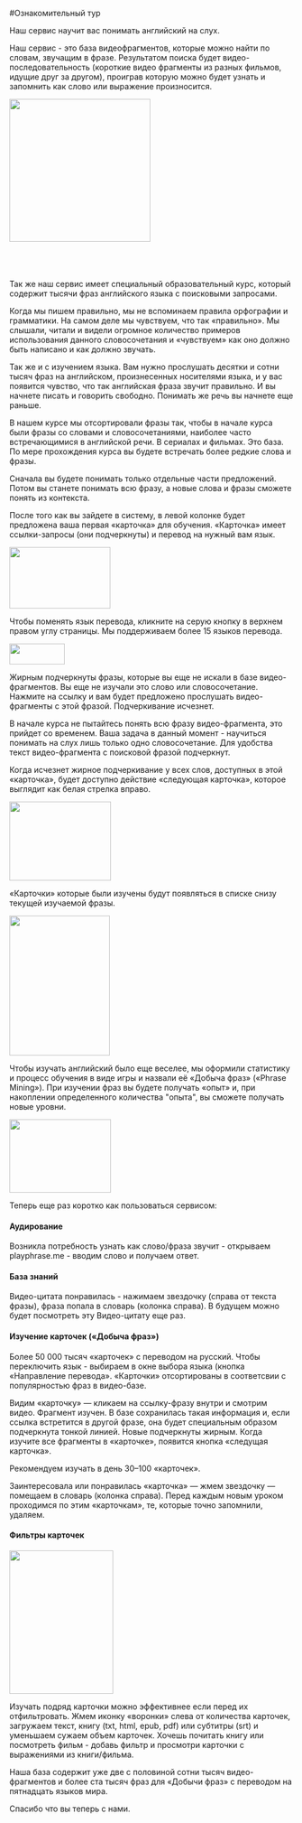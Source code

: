 #Ознакомительный тур

Наш сервис научит вас понимать английский на слух. 

Наш сервис - это база видеофрагментов, которые можно найти по словам, звучащим в фразе. Результатом поиска будет видео-последовательность (короткие видео фрагменты из разных фильмов, идущие друг за другом), проиграв которую можно будет узнать и запомнить как слово или выражение произносится.

<img src="/img/guest-tour/ru/search.png" alt="" width="250" height="253" style="margin-bottom:52px">

Так же наш сервис имеет специальный образовательный курс, который содержит тысячи фраз английского языка с поисковыми запросами.

Когда мы пишем правильно, мы не вспоминаем правила орфографии и грамматики. На самом деле мы чувствуем, что так «правильно». Мы слышали, читали и видели огромное количество примеров использования данного словосочетания и «чувствуем» как оно должно быть написано и как должно звучать. 

Так же и с изучением языка. Вам нужно прослушать десятки и сотни тысяч фраз на английском, произнесенных носителями языка, и у вас появится чувство, что так английская фраза звучит правильно. И вы начнете писать и говорить свободно. Понимать же речь вы начнете еще раньше. 

В нашем курсе мы отсортировали фразы так, чтобы в начале курса были фразы со словами и словосочетаниями, наиболее часто встречающимися в английской речи. В сериалах и фильмах. Это база. По мере прохождения курса вы будете встречать более редкие слова и фразы. 

Сначала вы будете понимать только отдельные части предложений. Потом вы станете понимать всю фразу, а новые слова и фразы сможете понять из контекста. 

После того как вы зайдете в систему, в левой колонке будет предложена ваша первая «карточка» для обучения. «Карточка» имеет ссылки-запросы (они подчеркнуты) и перевод на нужный вам язык. 

<img src="/img/guest-tour/ru/left-column.png" alt="" width="179" height="109">

Чтобы поменять язык перевода, кликните на серую кнопку в верхнем правом углу страницы. Мы поддерживаем более 15 языков перевода. 

<img src="/img/guest-tour/ru/language-select.png" alt="" width="98" height="37">

Жирным подчеркнуты фразы, которые вы еще не искали в базе видео-фрагментов. Вы еще не изучали это слово или словосочетание. Нажмите на ссылку и вам будет предложено прослушать видео-фрагменты с этой фразой. Подчеркивание исчезнет. 

В начале курса не пытайтесь понять всю фразу видео-фрагмента, это прийдет со временем. Ваша задача в данный момент - научиться понимать на слух лишь только одно словосочетание. Для удобства текст видео-фрагмента с поисковой фразой подчеркнут. 

Когда исчезнет жирное подчеркивание у всех слов, доступных в этой «карточка», будет доступно действие «следующая карточка», которое выглядит как белая стрелка вправо. 

<img src="/img/guest-tour/ru/next-phrase.png" alt="" width="180" height="140">

«Карточки» которые были изучены будут появляться в списке снизу текущей изучаемой фразы. 

<img src="/img/guest-tour/ru/history.png" alt="" width="178" height="248">

Чтобы изучать английский было еще веселее, мы оформили статистику и процесс обучения в виде игры и назвали её «Добыча фраз» («Phrase Mining»). При изучении фраз вы будете получать «опыт» и, при накоплении определенного количества "опыта", вы сможете получать новые уровни. 

<img src="/img/guest-tour/ru/game.png" alt="" width="180" height="130">

Теперь еще раз коротко как пользоваться сервисом:

<h4>Аудирование</h4>

Возникла потребность узнать как слово/фраза звучит - открываем playphrase.me - вводим слово и получаем ответ. 

<h4>База знаний</h4>

Видео-цитата понравилась - нажимаем звездочку (справа от текста фразы), фраза попала в словарь (колонка справа). В будущем можно будет посмотреть эту Видео-цитату еще раз. 

<h4>Изучение карточек («Добыча фраз»)</h4>

Более 50 000 тысяч «карточек» с переводом на русский. Чтобы переключить язык - выбираем в окне выбора языка (кнопка «Направление перевода». «Карточки» отсортированы в соответсвии с популярностью фраз в видео-базе. 

Видим «карточку» — кликаем на ссылку-фразу внутри и смотрим видео. Фрагмент изучен. В базе сохранилась такая информация и, если ссылка встретится в другой фразе, она будет специальным образом подчеркнута тонкой линией. Новые подчеркнуты жирным. Когда изучите все фрагменты в «карточке», появится кнопка «следущая карточка».

Рекомендуем изучать в день 30–100 «карточек». 

Заинтересовала или понравилась «карточка» — жмем звездочку — помещаем в словарь (колонка справа). Перед каждым новым уроком проходимся по этим «карточкам», те, которые точно запомнили, удаляем. 

<h4>Фильтры карточек</h4>

<img src="/img/guest-tour/ru/filters.png" alt="" width="184" height="254">

Изучать подряд карточки можно эффективнее если перед их отфильтровать. Жмем иконку «воронки» слева от количества карточек, загружаем текст, книгу (txt, html, epub, pdf) или субтитры (srt) и уменьшаем сужаем объем карточек. Хочешь почитать книгу или посмотреть фильм - добавь фильтр и просмотри карточки с выражениями из книги/фильма.

Наша база содержит уже две с половиной сотни тысяч видео-фрагментов и более ста тысяч фраз для «Добычи фраз» с переводом на пятнадцать языков мира. 

Спасибо что вы теперь с нами. 
